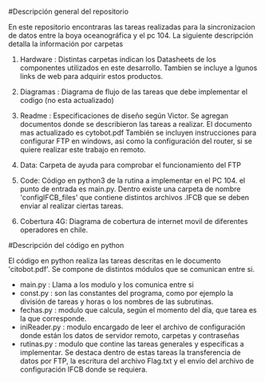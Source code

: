 #Descripción general del repositorio

En este repositorio encontraras las tareas realizadas para la sincronizacion de datos entre la boya oceanográfica y el pc 104. La siguiente descripción detalla la información por carpetas

1) Hardware :
Distintas carpetas indican los Datasheets de los componentes utilizados en este desarrollo. Tambien se incluye a lgunos links de web para adquirir estos productos.

2) Diagramas :
Diagrama de flujo de las tareas que debe implementar el codigo (no esta actualizado)

3) Readme :
Especificaciones de diseño según Victor. Se agregan documentos donde se describieron las tareas a realizar.
El documento mas actualizado es cytobot.pdf
También se incluyen instrucciones para configurar FTP en windows, asi como la configuración del router, si se quiere realizar este trabajo en remoto.

4) Data:
Carpeta de ayuda para comprobar el funcionamiento del FTP

5) Code:
Código en python3 de la rutina a implementar en el PC 104. el punto de entrada es main.py.
Dentro existe una carpeta de nombre 'configIFCB_files' que contiene distintos archivos .IFCB que se deben enviar al realizar ciertas tareas.

6) Cobertura 4G:
Diagrama de cobertura de internet movil de diferentes operadores en chile.


#Descripción del código en python

El código en python realiza las tareas descritas en le documento 'citobot.pdf'.
Se compone de distintos módulos que se comunican entre si.

- main.py : Llama a los modulo y los comunica entre si
- const.py : son las constantes del programa, como por ejemplo la división de tareas y horas o los nombres de las subrutinas.
- fechas.py : modulo que calcula, según el momento del día, que tarea es la que corresponde.
- iniReader.py : modulo encargado de leer el archivo de configuración donde están los datos de servidor remoto, carpetas y contraseñas
- rutinas.py : modulo que contine las tareas generales y especificas a implementar. Se destaca dentro de estas tareas la transferencia de datos por FTP, la escritura del archivo Flag.txt y el envío del archivo de configuración IFCB donde se requiera.